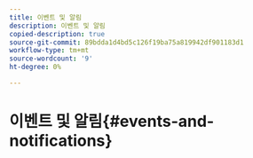 ```yaml
---
title: 이벤트 및 알림
description: 이벤트 및 알림
copied-description: true
source-git-commit: 89bdda1d4bd5c126f19ba75a819942df901183d1
workflow-type: tm+mt
source-wordcount: '9'
ht-degree: 0%

---
```



# 이벤트 및 알림{#events-and-notifications}

